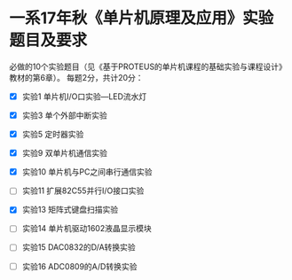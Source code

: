 # 一系17年秋《单片机原理及应用》实验题目及要求

必做的10个实验题目（见《基于PROTEUS的单片机课程的基础实验与课程设计》教材的第6章）。
每题2分，共计20分：

- [x] 实验1  单片机I/O口实验—LED流水灯

- [x] 实验3  单个外部中断实验

- [x] 实验5  定时器实验

- [x] 实验9  双单片机通信实验

- [x] 实验10 单片机与PC之间串行通信实验

- [ ] 实验11 扩展82C55并行I/O接口实验

- [x] 实验13 矩阵式键盘扫描实验

- [ ] 实验14 单片机驱动1602液晶显示模块

- [ ] 实验15 DAC0832的D/A转换实验

- [ ] 实验16 ADC0809的A/D转换实验
